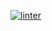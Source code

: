  [![linter](https://github.com/<shehnila>/<unit-2-06>/workflows/linter/badge.svg)](https://github.com/marketplace/actions/super-linter) 

